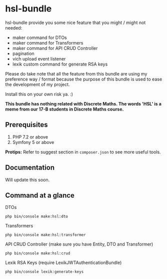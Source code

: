 # hsl-bundle

hsl-bundle provide you some nice feature that you might / might not needed:

* maker command for DTOs
* maker command for Transformers
* maker command for API CRUD Controller
* pagination
* vich upload event listener
* lexik custom command for generate RSA keys

Please do take note that all the feature from this bundle are using my preference way / format because the purpose of this bundle is used to ease the development of my project.

Install this on your own risk ya.  :)

**This bundle has nothing related with Discrete Maths. The words 'HSL' is a meme from our 17-B students in Discrete Maths course.**

## Prerequisites

1. PHP 7.2 or above
1. Symfony 5 or above

**Protips:** Refer to suggest section in `composer.json` to see more useful tools.

## Documentation

Will update this soon.


## Command at a glance

DTOs

```
php bin/console make:hsl:dto
```

Transformers

```
php bin/console make:hsl:transformer
```

API CRUD Controller (make sure you have Entity, DTO and Transformer)

```
php bin/console make:hsl:crud
```

Lexik RSA Keys (require LexikJWTAuthenticationBundle)

```
php bin/console lexik:generate-keys
```

